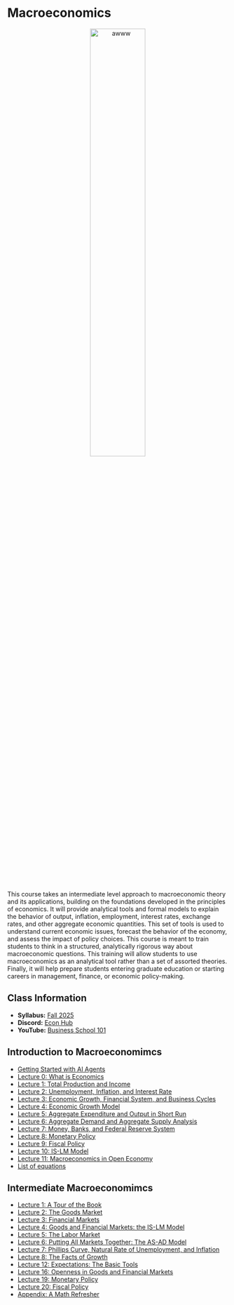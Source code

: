 # Macroeconomics

<p align="center">
  <img src="e3120.jpg" alt="awww" width="50%" height="50%">
</p>

This course takes an intermediate level approach to macroeconomic theory and its applications, building on the foundations developed in the principles of economics. It will provide analytical tools and formal models to explain the behavior of output, inflation, employment, interest rates, exchange rates, and other aggregate economic quantities. This set of tools is used to understand current economic issues, forecast the behavior of the economy, and assess the impact of policy choices. This course is meant to train students to think in a structured, analytically rigorous way about macroeconomic questions. This training will allow students to use macroeconomics as an analytical tool rather than a set of assorted theories. Finally, it will help prepare students entering graduate education or starting careers in management, finance, or economic policy-making.

## Class Information

* **Syllabus:** [Fall 2025](/pdf/E3120syllabus.pdf)
* **Discord:** [Econ Hub](https://discord.gg/SsrNPEeP2P)
* **YouTube:** [Business School 101](https://www.youtube.com/@BusinessSchool101)

## Introduction to Macroeconomimcs

* [Getting Started with AI Agents](https://github.com/econdojo/blog/blob/main/doc/AIagent.pdf)
* [Lecture 0: What is Economics](/pdf/Macroslides0.pdf)
* [Lecture 1: Total Production and Income](/pdf/Macroslides1.pdf)
* [Lecture 2: Unemployment, Inflation, and Interest Rate](/pdf/Macroslides2.pdf)
* [Lecture 3: Economic Growth, Financial System, and Business Cycles](/pdf/Macroslides3.pdf)
* [Lecture 4: Economic Growth Model](/pdf/Macroslides4.pdf)
* [Lecture 5: Aggregate Expenditure and Output in Short Run](/pdf/Macroslides5.pdf)
* [Lecture 6: Aggregate Demand and Aggregate Supply Analysis](/pdf/Macroslides6.pdf)
* [Lecture 7: Money, Banks, and Federal Reserve System](/pdf/Macroslides7.pdf)
* [Lecture 8: Monetary Policy](/pdf/Macroslides8.pdf)
* [Lecture 9: Fiscal Policy](/pdf/Macroslides9.pdf)
* [Lecture 10: IS-LM Model](/pdf/Macroslides10.pdf)
* [Lecture 11: Macroeconomics in Open Economy](/pdf/Macroslides11.pdf)
* [List of equations](/pdf/Equations.pdf)

## Intermediate Macroeconomimcs

* [Lecture 1: A Tour of the Book](/pdf/E3120lec1.pdf)
* [Lecture 2: The Goods Market](/pdf/E3120lec2.pdf)
* [Lecture 3: Financial Markets](/pdf/E3120lec3.pdf)
* [Lecture 4: Goods and Financial Markets: the IS-LM Model](/pdf/E3120lec4.pdf)
* [Lecture 5: The Labor Market](/pdf/E3120lec5.pdf)
* [Lecture 6: Putting All Markets Together: The AS-AD Model](/pdf/E3120lec6.pdf)
* [Lecture 7: Phillips Curve, Natural Rate of Unemployment, and Inflation](/pdf/E3120lec7.pdf)
* [Lecture 8: The Facts of Growth](/pdf/E3120lec8.pdf)
* [Lecture 12: Expectations: The Basic Tools](/pdf/E3120lec12.pdf)
* [Lecture 16: Openness in Goods and Financial Markets](/pdf/E3120lec16.pdf)
* [Lecture 19: Monetary Policy](/pdf/E3120lec19.pdf)
* [Lecture 20: Fiscal Policy](/pdf/E3120lec20.pdf)
* [Appendix: A Math Refresher](/pdf/E3120app.pdf)
